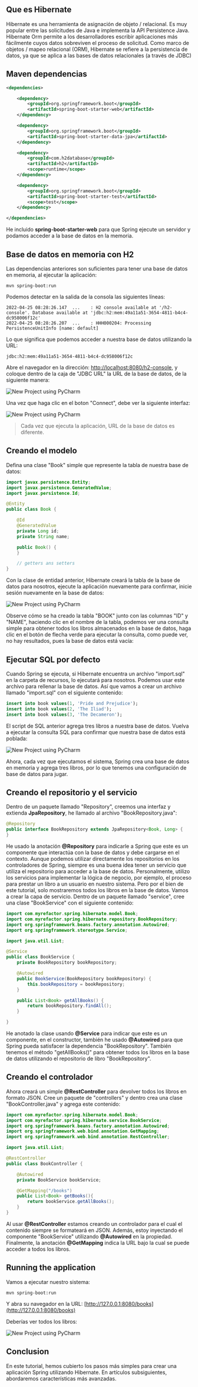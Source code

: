 ## Que es Hibernate

Hibernate es una herramienta de asignación de objeto / relacional. Es muy popular entre las solicitudes de Java e implementa la API Persistence Java. Hibernate Orm permite a los desarrolladores escribir aplicaciones más fácilmente cuyos datos sobreviven el proceso de solicitud. Como marco de objetos / mapeo relacional (ORM), Hibernate se refiere a la persistencia de datos, ya que se aplica a las bases de datos relacionales (a través de JDBC)

## Maven dependencias

````xml
<dependencies>

    <dependency>
        <groupId>org.springframework.boot</groupId>
        <artifactId>spring-boot-starter-web</artifactId>
    </dependency>

    <dependency>
        <groupId>org.springframework.boot</groupId>
        <artifactId>spring-boot-starter-data-jpa</artifactId>
    </dependency>

    <dependency>
        <groupId>com.h2database</groupId>
        <artifactId>h2</artifactId>
        <scope>runtime</scope>
    </dependency>

    <dependency>
        <groupId>org.springframework.boot</groupId>
        <artifactId>spring-boot-starter-test</artifactId>
        <scope>test</scope>
    </dependency>

</dependencies>
````
He incluido **spring-boot-starter-web** para que Spring ejecute un servidor y podamos acceder a la base de datos en la memoria.

## Base de datos en memoria con H2

Las dependencias anteriores son suficientes para tener una base de datos en memoria, al ejecutar la aplicación:

````commandline
mvn spring-boot:run
````

Podemos detectar en la salida de la consola las siguientes líneas:

````commandline
2022-04-25 08:28:26.147  ...    : H2 console available at '/h2-console'. Database available at 'jdbc:h2:mem:49a11a51-3654-4811-b4c4-dc958006f12c'
2022-04-25 08:28:26.207  ...    : HHH000204: Processing PersistenceUnitInfo [name: default]
````

Lo que significa que podemos acceder a nuestra base de datos utilizando la URL:

````commandline
jdbc:h2:mem:49a11a51-3654-4811-b4c4-dc958006f12c
````

Abre el navegador en la dirección: [http://localhost:8080/h2-console](http://localhost:8080/h2-console), y coloque dentro de la caja de "JDBC URL" la URL de la base de datos, de la siguiente manera:

![New Project using PyCharm](https://drive.google.com/uc?id=13w3PF0BCd064d8-lelgS3pm_v0Fbe7JE)

Una vez que haga clic en el boton "Connect", debe ver la siguiente interfaz:

![New Project using PyCharm](https://drive.google.com/uc?id=1RJHfQUpD3FpqWiLFSlJIGqN3D4Soq-JN)

> Cada vez que ejecuta la aplicación, URL de la base de datos es diferente.

## Creando el modelo

Defina una clase "Book" simple que represente la tabla de nuestra base de datos:

````java
import javax.persistence.Entity;
import javax.persistence.GeneratedValue;
import javax.persistence.Id;

@Entity
public class Book {

    @Id
    @GeneratedValue
    private Long id;
    private String name;

    public Book() {
    }

    // getters ans setters
}
````

Con la clase de entidad anterior, Hibernate creará la tabla de la base de datos para nosotros, ejecute la aplicación nuevamente para confirmar, inicie sesión nuevamente en la base de datos:

![New Project using PyCharm](https://drive.google.com/uc?id=1_oCn_ZDcLpHv_4-_PJZOCzMmRLMFcxeT)

Observe cómo se ha creado la tabla "BOOK" junto con las columnas "ID" y "NAME", haciendo clic en el nombre de la tabla, podemos ver una consulta simple para obtener todos los libros almacenados en la base de datos, haga clic en el botón de flecha verde para ejecutar la consulta, como puede ver, no hay resultados, pues la base de datos está vacía:
## Ejecutar SQL por defecto

Cuando Spring se ejecuta, si Hibernate encuentra un archivo "import.sql" en la carpeta de recursos, lo ejecutará para nosotros. Podemos usar este archivo para rellenar la base de datos. Así que vamos a crear un archivo llamado "import.sql" con el siguiente contenido:

````sql
insert into book values(1, 'Pride and Prejudice');
insert into book values(2, 'The Iliad');
insert into book values(3, 'The Decameron');
````
El script de SQL anterior agrega tres libros a nuestra base de datos. Vuelva a ejecutar la consulta SQL para confirmar que nuestra base de datos está poblada:

![New Project using PyCharm](https://drive.google.com/uc?id=1qyIe13vDG8VZHPQipLTI-3nnMpzfCTEj)

Ahora, cada vez que ejecutamos el sistema, Spring crea una base de datos en memoria y agrega tres libros, por lo que tenemos una configuración de base de datos para jugar.

## Creando el repositorio y el servicio

Dentro de un paquete llamado "Repository", creemos una interfaz y extienda **JpaRepository**, he llamado al archivo "BookRepository.java":

````java
@Repository
public interface BookRepository extends JpaRepository<Book, Long> {
}
````

He usado la anotación **@Repository** para indicarle a Spring que este es un componente que interactúa con la base de datos y debe cargarse en el contexto.
Aunque podemos utilizar directamente los repositorios en los controladores de Spring, siempre es una buena idea tener un servicio que utiliza el repositorio para acceder a la base de datos.
Personalmente, utilizo los servicios para implementar la lógica de negocio, por ejemplo, el proceso para prestar un libro a un usuario en nuestro sistema. 
Pero por el bien de este tutorial, solo mostraremos todos los libros en la base de datos. Vamos a crear la capa de servicio. Dentro de un paquete llamado "service", cree una clase "BookService" con el siguiente contenido:
````java
import com.myrefactor.spring.hibernate.model.Book;
import com.myrefactor.spring.hibernate.repository.BookRepository;
import org.springframework.beans.factory.annotation.Autowired;
import org.springframework.stereotype.Service;

import java.util.List;

@Service
public class BookService {
    private BookRepository bookRepository;

    @Autowired
    public BookService(BookRepository bookRepository) {
        this.bookRepository = bookRepository;
    }

    public List<Book> getAllBooks() {
        return bookRepository.findAll();
    }

}
````

He anotado la clase usando **@Service** para indicar que este es un componente, en el constructor, también he usado **@Autowired** para que Spring pueda satisfacer la dependencia "BookRepository".
También tenemos el método "getAllBooks()" para obtener todos los libros en la base de datos utilizando el repositorio de libro "BookRepository".

## Creando el controlador

Ahora creará un simple **@RestController** para devolver todos los libros en formato JSON. Cree un paquete de "controllers" y dentro crea una clase "BookController.java" y agrega este contenido:

````java
import com.myrefactor.spring.hibernate.model.Book;
import com.myrefactor.spring.hibernate.service.BookService;
import org.springframework.beans.factory.annotation.Autowired;
import org.springframework.web.bind.annotation.GetMapping;
import org.springframework.web.bind.annotation.RestController;

import java.util.List;

@RestController
public class BookController {

    @Autowired
    private BookService bookService;

    @GetMapping("/books")
    public List<Book> getBooks(){
        return bookService.getAllBooks();
    }
}
````

Al usar **@RestController** estamos creando un controlador para el cual el contenido siempre se formateará en JSON. Además, estoy inyectando el componente "BookService" utilizando **@Autowired** en la propiedad.
Finalmente, la anotación **@GetMapping** indica la URL bajo la cual se puede acceder a todos los libros.

## Running the application

Vamos a ejecutar nuestro sistema:

````commandline
mvn spring-boot:run
````
Y abra su navegador en la URL: [http://127.0.0.1:8080/books](http://127.0.0.1:8080/books)

Deberías ver todos los libros:

![New Project using PyCharm](https://drive.google.com/uc?id=1uaE-uj0bULGN0D_1-eqMivtoTdfV8aXO)

## Conclusion

En este tutorial, hemos cubierto los pasos más simples para crear una aplicación Spring utilizando Hibernate. En artículos subsiguientes, abordaremos características más avanzadas.